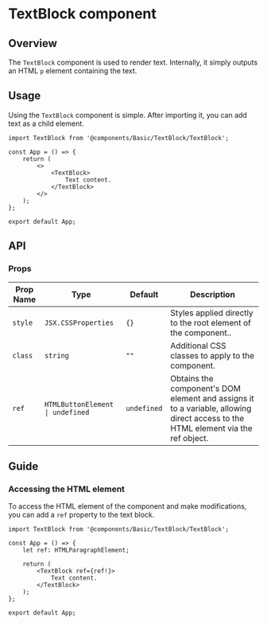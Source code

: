 # TextBlock component

## Overview

The `TextBlock` component is used to render text. Internally, it simply outputs an HTML `p` element containing the text.

## Usage

Using the `TextBlock` component is simple. After importing it, you can add text as a child element.

```tsx
import TextBlock from '@components/Basic/TextBlock/TextBlock';

const App = () => {
    return (
        <>
            <TextBlock>
                Text content.
            </TextBlock>
        </>
    );
};

export default App;
```

## API

### Props

| Prop Name  | Type                                   | Default     | Description                                                                                                                                                                                  |
| ---------- | -------------------------------------- | ----------- | -------------------------------------------------------------------------------------------------------------------------------------------------------------------------------------------- |
| `style`    | `JSX.CSSProperties`                    | `{}`        | Styles applied directly to the root element of the component..                                                                                                                             |
| `class`    | `string`                               | `""`        | Additional CSS classes to apply to the component.                                                                                                                                             |
| `ref`      | `HTMLButtonElement  \| undefined`      | `undefined` | Obtains the component's DOM element and assigns it to a variable, allowing direct access to the HTML element via the ref object.                                                             |

## Guide

### Accessing the HTML element

To access the HTML element of the component and make modifications, you can add a `ref` property to the text block.

```tsx
import TextBlock from '@components/Basic/TextBlock/TextBlock';

const App = () => {
    let ref: HTMLParagraphElement;

    return (
        <TextBlock ref={ref!}>
            Text content.
        </TextBlock>
    );
};

export default App;
```
